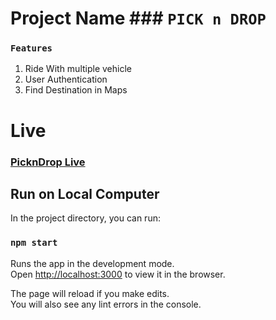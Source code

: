 # Project Name ### `PICK n DROP`

### `Features`

1. Ride With multiple vehicle
2. User Authentication
3. Find Destination in Maps

# Live

### [PicknDrop Live](https://pickndrop-5beb1.web.app/)

## Run on Local Computer

In the project directory, you can run:

### `npm start`

Runs the app in the development mode.\
Open [http://localhost:3000](http://localhost:3000) to view it in the browser.

The page will reload if you make edits.\
You will also see any lint errors in the console.
